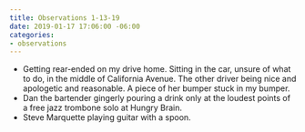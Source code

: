 ```yaml
---
title: Observations 1-13-19
date: 2019-01-17 17:06:00 -06:00
categories:
- observations
---
```


- Getting rear-ended on my drive home. Sitting in the car, unsure of what to do, in the middle of California Avenue. The other driver being nice and apologetic and reasonable. A piece of her bumper stuck in my bumper.
- Dan the bartender gingerly pouring a drink only at the loudest points of a free jazz trombone solo at Hungry Brain.
- Steve Marquette playing guitar with a spoon.